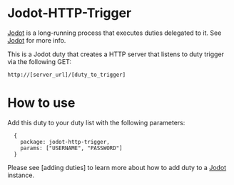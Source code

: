Jodot-HTTP-Trigger
===========

[Jodot] is a long-running process that executes duties delegated to it. See
[Jodot] for more info.

This is a Jodot duty that creates a HTTP server that listens to duty trigger via
the following GET:
```
http://[server_url]/[duty_to_trigger]
```
How to use
==========

Add this duty to your duty list with the following parameters:
```
  {
    package: jodot-http-trigger,
    params: ["USERNAME", "PASSWORD"]
  }
```
Please see [adding duties] to learn more about how to add duty to a [Jodot] instance.

[Jodot]: <http://jodot.readthedocs.io>